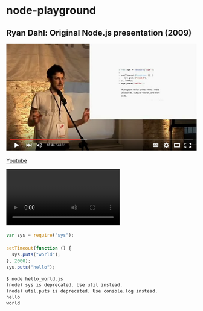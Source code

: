 # node-playground

## Ryan Dahl: Original Node.js presentation (2009)

[![first demo](first_demo.png)](https://www.youtube.com/watch?v=ztspvPYybIY&t=18m40s)

[Youtube](https://www.youtube.com/watch?v=ztspvPYybIY)

<video src="https://github.com/bigdata-mindstorms/node-playground/raw/gh-pages/hello_world.mp4" controls="true"></video>

```javascript
var sys = require("sys");

setTimeout(function () {
  sys.puts("world");
}, 2000);
sys.puts("hello");
```

```shell
$ node hello_world.js 
(node) sys is deprecated. Use util instead.
(node) util.puts is deprecated. Use console.log instead.
hello
world
```
